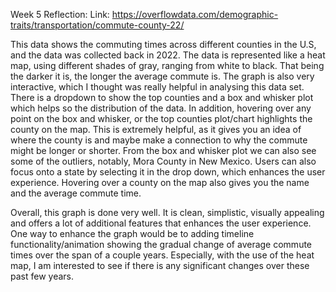 Week 5 Reflection:
Link: https://overflowdata.com/demographic-traits/transportation/commute-county-22/

This data shows the commuting times across different counties in the U.S, and the data was collected back in 2022. The data is represented like a heat map, using different shades of gray, ranging from white to black. That being the darker it is, the longer the average commute is. The graph is also very interactive, which I thought was really helpful in analysing this data set. There is a dropdown to show the top counties and a box and whisker plot which helps so the distribution of the data. In addition, hovering over any point on the box and whisker, or the top counties plot/chart highlights the county on the map. This is extremely helpful, as it gives you an idea of where the county is and maybe make a connection to why the commute might be longer or shorter. From the box and whisker plot we can also see some of the outliers, notably, Mora County in New Mexico. Users can also focus onto a state by selecting it in the drop down, which enhances the user experience. Hovering over a county on the map also gives you the name and the average commute time.

Overall, this graph is done very well. It is clean, simplistic, visually appealing and offers a lot of additional features that enhances the user experience. One way to enhance the graph would be to adding timeline functionality/animation showing the gradual change of average commute times over the span of a couple years. Especially, with the use of the heat map, I am interested to see if there is any significant changes over these past few years.

